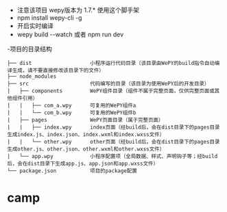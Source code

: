 - 注意该项目 wepy版本为 1.7.* 使用这个脚手架
- npm install wepy-cli -g
- 开启实时编译
- wepy build --watch  或者  npm run dev

-项目的目录结构
```
├── dist                   小程序运行代码目录（该目录由WePY的build指令自动编译生成，请不要直接修改该目录下的文件）
├── node_modules           
├── src                    代码编写的目录（该目录为使用WePY后的开发目录）
|   ├── components         WePY组件目录（组件不属于完整页面，仅供完整页面或其他组件引用）
|   |   ├── com_a.wpy      可复用的WePY组件a
|   |   └── com_b.wpy      可复用的WePY组件b
|   ├── pages              WePY页面目录（属于完整页面）
|   |   ├── index.wpy      index页面（经build后，会在dist目录下的pages目录生成index.js、index.json、index.wxml和index.wxss文件）
|   |   └── other.wpy      other页面（经build后，会在dist目录下的pages目录生成other.js、other.json、other.wxml和other.wxss文件）
|   └── app.wpy            小程序配置项（全局数据、样式、声明钩子等；经build后，会在dist目录下生成app.js、app.json和app.wxss文件）
└── package.json           项目的package配置
```
# camp
